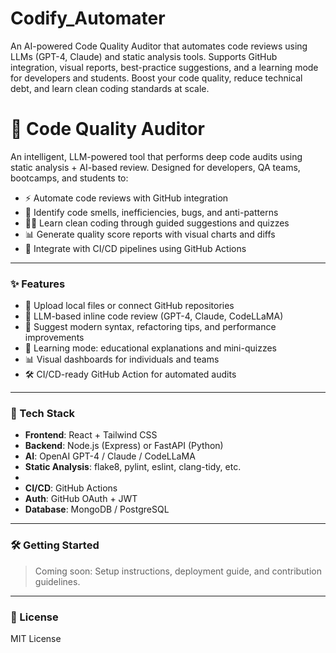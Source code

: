 # Codify_Automater
 An AI-powered Code Quality Auditor that automates code reviews using LLMs (GPT-4, Claude) and static analysis tools. Supports GitHub integration, visual reports, best-practice suggestions, and a learning mode for developers and students. Boost your code quality, reduce technical debt, and learn clean coding standards at scale.

# 🧠 Code Quality Auditor

An intelligent, LLM-powered tool that performs deep code audits using static analysis + AI-based review. Designed for developers, QA teams, bootcamps, and students to:

- ⚡ Automate code reviews with GitHub integration
- 🤖 Identify code smells, inefficiencies, bugs, and anti-patterns
- 🧑‍🏫 Learn clean coding through guided suggestions and quizzes
- 📊 Generate quality score reports with visual charts and diffs
- 🚀 Integrate with CI/CD pipelines using GitHub Actions

---

### ✨ Features

- 🔗 Upload local files or connect GitHub repositories
- 🧠 LLM-based inline code review (GPT-4, Claude, CodeLLaMA)
- 🧹 Suggest modern syntax, refactoring tips, and performance improvements
- 📘 Learning mode: educational explanations and mini-quizzes
- 📊 Visual dashboards for individuals and teams
- 🛠️ CI/CD-ready GitHub Action for automated audits

---

### 🚀 Tech Stack

- **Frontend**: React + Tailwind CSS
- **Backend**: Node.js (Express) or FastAPI (Python)
- **AI**: OpenAI GPT-4 / Claude / CodeLLaMA
- **Static Analysis**: flake8, pylint, eslint, clang-tidy, etc.
- 
- **CI/CD**: GitHub Actions
- **Auth**: GitHub OAuth + JWT
- **Database**: MongoDB / PostgreSQL

---

### 🛠️ Getting Started

> Coming soon: Setup instructions, deployment guide, and contribution guidelines.

---

### 📄 License

MIT License
